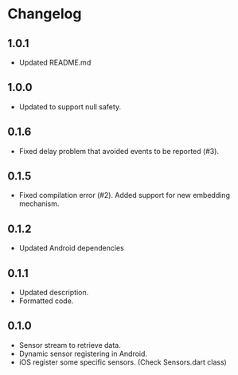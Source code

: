# Changelog

## 1.0.1

* Updated README.md

## 1.0.0

* Updated to support null safety.

## 0.1.6

* Fixed delay problem that avoided events to be reported (#3).

## 0.1.5

* Fixed compilation error (#2). Added support for new embedding 
mechanism.

## 0.1.2

* Updated Android dependencies

## 0.1.1

* Updated description.
* Formatted code.

## 0.1.0

* Sensor stream to retrieve data.
* Dynamic sensor registering in Android.
* iOS register some specific sensors. (Check Sensors.dart class)